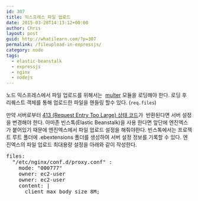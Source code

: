 ```yaml
---
id: 307
title: 익스프레스 파일 업로드
date: 2015-03-28T14:13:12+00:00
author: Chris
layout: post
guid: http://whatilearn.com/?p=307
permalink: /fileupload-in-expressjs/
category: node
tags:
  - elastic-beanstalk
  - expressjs
  - nginx
  - nodejs
---
```

노드 익스프레스에서 파일 업로드를 위해서는  <a href="https://github.com/expressjs/multer">multer</a> 모듈을 로딩해야 한다. 로딩 후 리퀘스트 객체를 통해 업로드한 파일을 핸들링 할수 있다. (<code>req.files</code>)

만약 서버로부터 <a href="http://www.w3.org/Protocols/rfc2616/rfc2616-sec10.html#sec10.4.14">413 (Request Entry Too Large) 상태 코드</a>가  반환된다면 서버 설정을 변경해야 한다. 아마존 빈스톡(Elastic Beanstalk)을 사용 한다면 앞단에 엔진엑스가 붙어있기 때문에 엔진엑스에서 파일 업로드 설정을 해줘야한다. 빈스톡에서는 프로젝트 루트 폴더에 .ebextensions 폴더를 생성하여 서버 설정 정보를 기록할 수 있다. 엔진엑스의 파일 업로드 최대용량 설정을 아래와 같이 작성한다.

<pre class="lang:yaml decode:true " title=".ebextensions/01_files.config">files:
  "/etc/nginx/conf.d/proxy.conf" :
    mode: "000777"
    owner: ec2-user
    owner: ec2-user
    content: |
      client_max_body_size 8M;</pre>

&nbsp;
